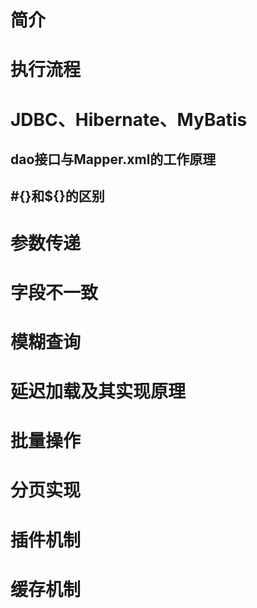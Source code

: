 # 简介
# 执行流程
# JDBC、Hibernate、MyBatis
## dao接口与Mapper.xml的工作原理
## #{}和${}的区别
# 参数传递
# 字段不一致
# 模糊查询
# 延迟加载及其实现原理
# 批量操作
# 分页实现
# 插件机制
# 缓存机制





